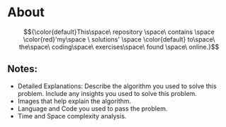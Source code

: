# About
$${\color{default}This\space\ repository \space\  contains \space \color{red}'my\space \ solutions' \space \color{default} to\space\  the\space\  coding\space\  exercises\space\  found \space\ online.}$$

## Notes:
- Detailed Explanations: Describe the algorithm you used to solve this problem. Include any insights you used to solve this problem.
- Images that help explain the algorithm.
- Language and Code you used to pass the problem.
- Time and Space complexity analysis.
